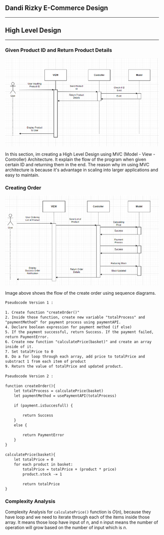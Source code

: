 ## Dandi Rizky E-Commerce Design

---

## High Level Design

---

### Given Product ID and Return Product Details

![Given Product ID and Return Product Details](/assets/given-id.png)

In this section, im creating a High Level Design using MVC (Model - View - Controller) Architecture. It explain the flow of the program when given certain ID and returning them in the end. The reason why im using MVC architecture is because it's advantage in scaling into larger applications and easy to maintain.

### Creating Order

![Create Order](/assets/creating-order.png)

Image above shows the flow of the create order using sequence diagrams.

```
Pseudocode Version 1 :

1. Create function "createOrder()"
2. Inside those function, create new variable "totalProcess" and "paymentMethod" for payment process using paymentAPI.
4. Declare boolean expression for payment method (if else)
5. If the payment successful, return Success. If the payment failed, return PaymentError.
6. Create new function "calculatePrice(basket)" and create an array inside of it.
7. Set totalPrice to 0
8. Do a for loop through each array, add price to totalPrice and substract 1 from each item of product
9. Return the value of totalPrice and updated product.

Pseudocode Version 2 :

function createOrder(){
    let totalProcess = calculatePrice(basket)
    let paymentMethod = usePaymentAPI(totalProcess)

    if (payment.isSuccesfull) {

        return Success
    }
    else {

        return PaymentError
    }
}

calculatePrice(basket){
    let totalPrice = 0
    for each product in basket:
        totalPrice = totalPrice + (product * price)
        product.stock -= 1

        return totalPrice
}

```

### Complexity Analysis

Complexity Analysis for `calculatePrice()` function is $O(n)$, because they have loop and we need to iterate through each of the items inside those array. It means those loop have input of $n$, and n input means the number of operation will grow based on the number of input which is $n$.
